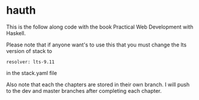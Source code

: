 # hauth

This is the follow along code with the book Practical Web Development with Haskell.

Please note that if anyone want's to use this that you must change the lts version of stack to

```
resolver: lts-9.11
```

in the stack.yaml file

Also note that each the chapters are stored in their own branch.  I will push to the dev and master branches after completing each chapter.